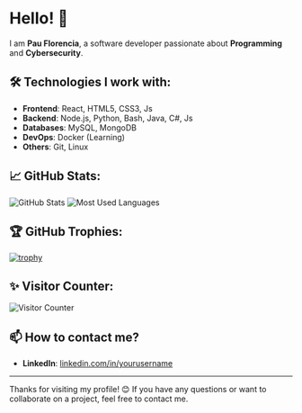 # Hello! 👋

I am **Pau Florencia**, a software developer passionate about **Programming** and **Cybersecurity**.

## 🛠 Technologies I work with:

- **Frontend**: React, HTML5, CSS3, Js
- **Backend**: Node.js, Python, Bash, Java, C#, Js
- **Databases**: MySQL, MongoDB
- **DevOps**: Docker (Learning)
- **Others**: Git, Linux

## 📈 GitHub Stats:

![GitHub Stats](https://github-readme-stats.vercel.app/api?username=Lollyfluri&show_icons=true&theme=radical)
![Most Used Languages](https://github-readme-stats.vercel.app/api/top-langs/?username=Lollyfluri&layout=compact&theme=radical)

## 🏆 GitHub Trophies:
[![trophy](https://github-profile-trophy.vercel.app/?username=Lollyfluri&theme=onedark)](https://github.com/ryo-ma/github-profile-trophy)

## ✨ Visitor Counter:
![Visitor Counter](https://komarev.com/ghpvc/?username=Lollyfluri&label=Profile%20Views)

## 📫 How to contact me?
- **LinkedIn**: [linkedin.com/in/yourusername](https://www.linkedin.com/in/pau-florencia-799a05203/)

---

Thanks for visiting my profile! 😊 If you have any questions or want to collaborate on a project, feel free to contact me.
